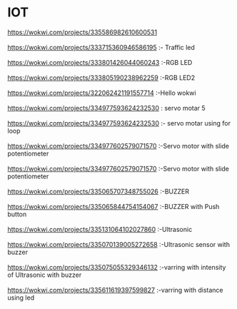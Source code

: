 # IOT

https://wokwi.com/projects/335586982610600531<br>
<br>
https://wokwi.com/projects/333715360946586195 :- Traffic led<br>
<br>
https://wokwi.com/projects/333801426044060243  :-RGB LED<br>
<br>
https://wokwi.com/projects/333805190238962259  :-RGB LED2<br>
<br>
https://wokwi.com/projects/322062421191557714  :-Hello wokwi<br>
<br>
https://wokwi.com/projects/334977593624232530 : servo motar 5<br>
<br>
https://wokwi.com/projects/334977593624232530  :-    servo motar using for loop<br>
<br>
https://wokwi.com/projects/334977602579071570 :-Servo motor with slide potentiometer<br>
<br>
https://wokwi.com/projects/334977602579071570 :-Servo motor with slide potentiometer<br>
<br>
https://wokwi.com/projects/335065707348755026 :-BUZZER<br>
<br>
https://wokwi.com/projects/335065844754154067 :-BUZZER with Push button<br>
<br>
https://wokwi.com/projects/335131064102027860 :-Ultrasonic<br>
<br>
https://wokwi.com/projects/335070139005272658 :-Ultrasonic sensor with buzzer<br>
<br>
https://wokwi.com/projects/335075055329346132 :-varring with intensity of Ultrasonic with buzzer<br>
<br>
https://wokwi.com/projects/335611619397599827 :-varring with distance using led<br>
<br>
